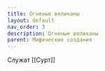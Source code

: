 ```yaml
---
title: Огненые великаны
layout: default
nav_order: 3
description: Огненые великаны
parent: Мифические создания
---
```


Служат [[Сурт]]
